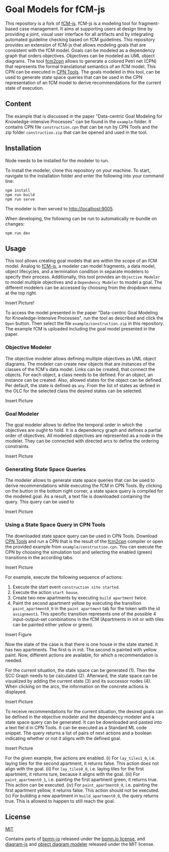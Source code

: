 # Goal Models for fCM-js

This repository is a fork of [fCM-js](https://github.com/bptlab/fCM-design-support). fCM-js is a modeling tool for fragment-based case management. It aims at supporting users at design time by providing a joint, visual user interface for all artifacts and by integrating automated guideline checking based on fCM guidelines.
This repository provides an extension of fCM-js that allows modeling goals that are consistent with the fCM model. Goals can be modeled as a dependency graph that orders objectives. Objectives can be modeled as UML object diagrams.
The tool [fcm2cpn](https://github.com/bptlab/fcm2cpn) allows to generate a colored Petri net (CPN) that represents the formal translational semantics of an fCM model. This CPN can be executed in [CPN Tools](http://cpntools.org).
The goals modeled in this tool, can be used to generate state space queries that can be used in the CPN representation of an fCM model to derive recommendations for the current state of execution. 

## Content

The example that is discussed in the paper "Data-centric Goal Modeling for Knowledge-intensive Processes" can be found in the `example` folder. It contains CPN file `construction.cpn` that can be run by CPN Tools and the zip folder `construction.zip` that can be opened and used in the tool.

## Installation
Node needs to be installed for the modeler to run.

To install the modeler, clone this repository on your machine. To start, navigate to the installation folder and enter the following into your command line:
```shell
npm install
npm run build
npm run serve
```

The modeler is then served to [http://localhost:9005](http://localhost:9005).

When developing, the following can be run to automatically re-bundle on changes:
```shell
npm run dev
```

## Usage

This tool allows creating goal models that are within the scope of an fCM model. Analog to [fCM-js](https://github.com/bptlab/fCM-design-support), a modeler can model fragments, a data model, object lifecycles, and a termination condition in separate modelers to specify their process.
Additionally, this tool provides an `Objective Modeler` to model multiple objectives and a `Dependency Modeler` to model a goal. The different modelers can be accessed by choosing from the dropdown menu at the top right.

Insert Picture!

To access the model presented in the paper "Data-centric Goal Modeling for Knowledge-intensive Processes", run the tool as described and click the `Open` button. Then select the file `example/construction.zip` in this repository. The example fCM is uploaded including the goal model presented in the paper.

### Objective Modeler

The objective modeler allows defining multiple objectives as UML object diagrams. The modeler can create new objects that are instances of the classes of the fCM's data model. Links can be created, that connect the objects. For each object, a class needs to be defined. For an object, an instance can be created.
Also, allowed states for the object can be defined. Per default, the state is defined as `any`. From the list of states as defined in the OLC for the selected class the desired states can be selected.

Insert Picture

### Goal Modeler

The goal modeler allows to define the temporal order in which the objectives are ought to hold. It is a dependency graph and defines a partial order of objectives. All modeled objectives are represented as a node in the modeler. They can be connected with directed arcs to define the ordering constraints.

Insert Picture

### Generating State Space Queries

The modeler allows to generate state space queries that can be used to derive recommendations while executing the fCM in CPN Tools.
By clicking on the button in the bottom right corner, a state space query is compiled for the modeled goal. As a result, a text file is downloaded containing the query. This query can be used to 

Insert Picture

### Using a State Space Query in CPN Tools

The downloaded state space query can be used in CPN Tools. Download [CPN Tools](https://cpntools.org/category/downloads/) and run a CPN that is the result of the [fcm2cpn](https://github.com/bptlab/fcm2cpn) compiler or open the provided example from `example/construction.cpn`.
You can execute the CPN by choosing the simulation tool and selecting the enabled (green) transitions in the according tabs.

Insert Picture

For example, execute the following sequence of actions:
1. Execute the start event `construction site started`.
2. Execute the action `start house`.
3. Create two new apartments by executing `build apartment` twice.
4. Paint the second apartment yellow by executing the transition `paint_apartment0_0` in the `paint apartment` tab for the token with the id `assignment1`. This specific transition represents one of the possible 4 input-output-set combinations in the fCM (Apartments in init or with tiles can be painted either yellow or green).

Insert Figure

Now the state of the case is that there is one house in the state started. It has two apartments. The first is in init. The second is painted with yellow paint. Now, different actions are available, for which a recommendation is needed.

For the current situation, the state space can be generated (1). Then the SCC Graph needs to be calculated (2). Afterward, the state space can be visualized by adding the current state (3) and its successor nodes (4). When clicking on the arcs, the information on the concrete actions is displayed.

Insert Picture

To receive recommendations for the current situation, the desired goals can be defined in the objective modeler and the dependency modeler and a state space query can be generated. It can be downloaded and pasted into a text fiel d in CPN Tools. It can be executed as a Standard ML code snippet. The query returns a list of pairs of next actions and a boolean indicating whether or not it aligns with the defined goal.

Insert Picture

For the given example, five actions are enabled.
(i) For `lay_tiles1_0`, i.e. laying tiles for the second apartment, it returns false. This action does not align with the goal.
(ii) For `lay_tiles0_0`, i.e. laying tiles for the first apartment, it returns ture, because it aligns with the goal.
(iii) For `paint_apartment0_1`, i.e. painting the first apartment green, it returns true. This action can be executed.
(iv) For `paint_apartment0_0`, i.e. painting the first apartment yellow, it returns false. This action should not be executed.
(v) For building a new apartment in `build_apartment0_0`, the query returns true. This is allowed to happen to still reach the goal.

## License

[MIT](LICENSE)

Contains parts of [bpmn-io](https://github.com/bpmn-io) released under the [bpmn.io license](http://bpmn.io/license), and [diagram-js](https://github.com/bpmn-io/diagram-js) and [object diagram modeler](https://github.com/timKraeuter/object-diagram-modeler/tree/master/modeler) released under the MIT license.
